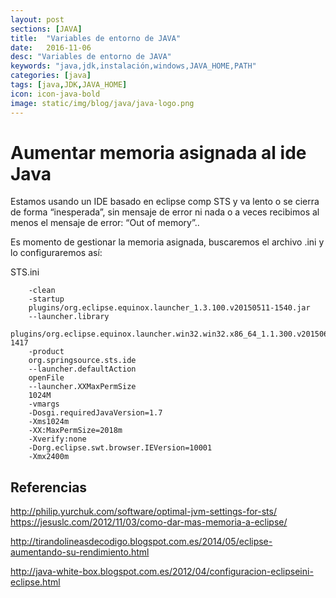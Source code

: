 ```yaml
---
layout: post
sections: [JAVA]
title:  "Variables de entorno de JAVA"
date:   2016-11-06
desc: "Variables de entorno de JAVA"
keywords: "java,jdk,instalación,windows,JAVA_HOME,PATH"
categories: [java]
tags: [java,JDK,JAVA_HOME]
icon: icon-java-bold
image: static/img/blog/java/java-logo.png
---
```



# Aumentar memoria asignada al ide Java #

Estamos usando un IDE basado en eclipse comp STS y va lento o se cierra de forma “inesperada”, sin mensaje de error ni nada o a veces recibimos al menos el mensaje de error: “Out of memory”..

Es momento de gestionar la memoria asignada, buscaremos el archivo .ini y lo configuraremos así:

<!--more-->

STS.ini

		-clean
		-startup
		plugins/org.eclipse.equinox.launcher_1.3.100.v20150511-1540.jar
		--launcher.library
		plugins/org.eclipse.equinox.launcher.win32.win32.x86_64_1.1.300.v20150602-1417
		-product
		org.springsource.sts.ide
		--launcher.defaultAction
		openFile
		--launcher.XXMaxPermSize
		1024M
		-vmargs
		-Dosgi.requiredJavaVersion=1.7
		-Xms1024m
		-XX:MaxPermSize=2018m
		-Xverify:none
		-Dorg.eclipse.swt.browser.IEVersion=10001
		-Xmx2400m



## Referencias ##
http://philip.yurchuk.com/software/optimal-jvm-settings-for-sts/
https://jesuslc.com/2012/11/03/como-dar-mas-memoria-a-eclipse/

http://tirandolineasdecodigo.blogspot.com.es/2014/05/eclipse-aumentando-su-rendimiento.html

http://java-white-box.blogspot.com.es/2012/04/configuracion-eclipseini-eclipse.html
